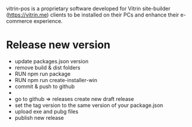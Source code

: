 vitrin-pos is a proprietary software developed for Vitrin site-builder (https://vitrin.me) clients to be installed on their PCs and enhance their e-commerce experience.

# Release new version

- update packages.json version
- remove build & dist folders
- RUN npm run package
- RUN npm run create-installer-win
- commit & push to github
- 
- go to github => releases create new draft release 
- set the tag version to the same version of your package.json
- upload exe and pubg files
- publish new release 
